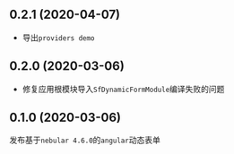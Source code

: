 <a name="0.2.1"></a>
## 0.2.1 (2020-04-07)

- 导出`providers demo`

<a name="0.2.0"></a>
## 0.2.0 (2020-03-06)

- 修复应用根模块导入`SfDynamicFormModule`编译失败的问题

<a name="0.1.0"></a>
## 0.1.0 (2020-03-06)

发布基于`nebular 4.6.0`的`angular`动态表单
